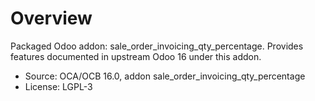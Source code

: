 # Overview

Packaged Odoo addon: sale_order_invoicing_qty_percentage. Provides features documented in upstream Odoo 16 under this addon.

- Source: OCA/OCB 16.0, addon sale_order_invoicing_qty_percentage
- License: LGPL-3
